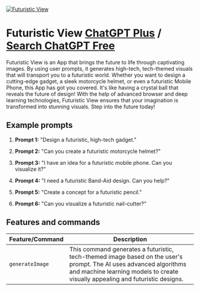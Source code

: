 
[![Futuristic View](https://files.oaiusercontent.com/file-ArF546RYD6cZVVOvDIpmbsBS?se=2123-10-18T14%3A29%3A47Z&sp=r&sv=2021-08-06&sr=b&rscc=max-age%3D31536000%2C%20immutable&rscd=attachment%3B%20filename%3D19100a0d-ea6c-4489-a40f-13a4c8649946.png&sig=JF8oUGTg8RUdCkP9Bd7H3KoqQ4D5w%2B5FFp/ucGcLEJM%3D)](https://chat.openai.com/g/g-I3vgzk9In-futuristic-view)

# Futuristic View [ChatGPT Plus](https://chat.openai.com/g/g-I3vgzk9In-futuristic-view) / [Search ChatGPT Free](https://gptcall.net/index.html#/?search=Futuristic%20View)

Futuristic View is an App that brings the future to life through captivating images. By using user prompts, it generates high-tech, tech-themed visuals that will transport you to a futuristic world. Whether you want to design a cutting-edge gadget, a sleek motorcycle helmet, or even a futuristic Mobile Phone, this App has got you covered. It's like having a crystal ball that reveals the future of design! With the help of advanced browser and deep learning technologies, Futuristic View ensures that your imagination is transformed into stunning visuals. Step into the future today!

## Example prompts

1. **Prompt 1:** "Design a futuristic, high-tech gadget."

2. **Prompt 2:** "Can you create a futuristic motorcycle helmet?"

3. **Prompt 3:** "I have an idea for a futuristic mobile phone. Can you visualize it?"

4. **Prompt 4:** "I need a futuristic Band-Aid design. Can you help?"

5. **Prompt 5:** "Create a concept for a futuristic pencil."

6. **Prompt 6:** "Can you visualize a futuristic nail-cutter?"

## Features and commands

| Feature/Command | Description |
| --- | --- |
| `generateImage` | This command generates a futuristic, tech-themed image based on the user's prompt. The AI uses advanced algorithms and machine learning models to create visually appealing and futuristic designs. |


